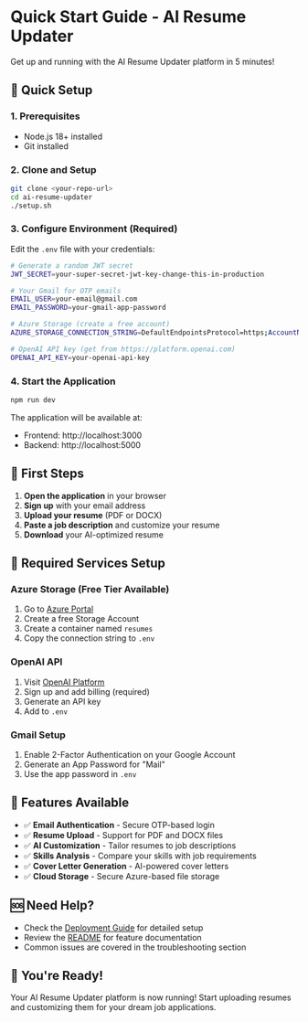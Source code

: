# Quick Start Guide - AI Resume Updater

Get up and running with the AI Resume Updater platform in 5 minutes!

## 🚀 Quick Setup

### 1. Prerequisites
- Node.js 18+ installed
- Git installed

### 2. Clone and Setup
```bash
git clone <your-repo-url>
cd ai-resume-updater
./setup.sh
```

### 3. Configure Environment (Required)
Edit the `.env` file with your credentials:

```bash
# Generate a random JWT secret
JWT_SECRET=your-super-secret-jwt-key-change-this-in-production

# Your Gmail for OTP emails
EMAIL_USER=your-email@gmail.com
EMAIL_PASSWORD=your-gmail-app-password

# Azure Storage (create a free account)
AZURE_STORAGE_CONNECTION_STRING=DefaultEndpointsProtocol=https;AccountName=your-account;AccountKey=your-key;EndpointSuffix=core.windows.net

# OpenAI API key (get from https://platform.openai.com)
OPENAI_API_KEY=your-openai-api-key
```

### 4. Start the Application
```bash
npm run dev
```

The application will be available at:
- Frontend: http://localhost:3000
- Backend: http://localhost:5000

## 🎯 First Steps

1. **Open the application** in your browser
2. **Sign up** with your email address
3. **Upload your resume** (PDF or DOCX)
4. **Paste a job description** and customize your resume
5. **Download** your AI-optimized resume

## 🔧 Required Services Setup

### Azure Storage (Free Tier Available)
1. Go to [Azure Portal](https://portal.azure.com)
2. Create a free Storage Account
3. Create a container named `resumes`
4. Copy the connection string to `.env`

### OpenAI API
1. Visit [OpenAI Platform](https://platform.openai.com)
2. Sign up and add billing (required)
3. Generate an API key
4. Add to `.env`

### Gmail Setup
1. Enable 2-Factor Authentication on your Google Account
2. Generate an App Password for "Mail"
3. Use the app password in `.env`

## 📱 Features Available

- ✅ **Email Authentication** - Secure OTP-based login
- ✅ **Resume Upload** - Support for PDF and DOCX files
- ✅ **AI Customization** - Tailor resumes to job descriptions
- ✅ **Skills Analysis** - Compare your skills with job requirements
- ✅ **Cover Letter Generation** - AI-powered cover letters
- ✅ **Cloud Storage** - Secure Azure-based file storage

## 🆘 Need Help?

- Check the [Deployment Guide](DEPLOYMENT.md) for detailed setup
- Review the [README](README.md) for feature documentation
- Common issues are covered in the troubleshooting section

## 🎉 You're Ready!

Your AI Resume Updater platform is now running! Start uploading resumes and customizing them for your dream job applications.